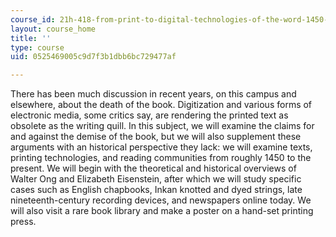 ```yaml
---
course_id: 21h-418-from-print-to-digital-technologies-of-the-word-1450-present-fall-2005
layout: course_home
title: ''
type: course
uid: 0525469005c9d7f3b1dbb6bc729477af

---
```

There has been much discussion in recent years, on this campus and elsewhere, about the death of the book. Digitization and various forms of electronic media, some critics say, are rendering the printed text as obsolete as the writing quill. In this subject, we will examine the claims for and against the demise of the book, but we will also supplement these arguments with an historical perspective they lack: we will examine texts, printing technologies, and reading communities from roughly 1450 to the present. We will begin with the theoretical and historical overviews of Walter Ong and Elizabeth Eisenstein, after which we will study specific cases such as English chapbooks, Inkan knotted and dyed strings, late nineteenth-century recording devices, and newspapers online today. We will also visit a rare book library and make a poster on a hand-set printing press.

